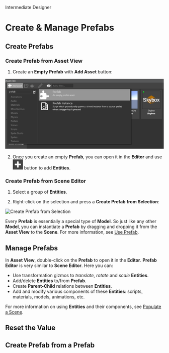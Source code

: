 <span class="label label-doc-level">Intermediate</span>
<span class="label label-doc-audience">Designer</span>

# Create & Manage Prefabs

## Create Prefabs

### Create Prefab from Asset View

1) Create an **Empty Prefab** with **Add Asset** button:

![Create New Prefab](media/create-new-prefab.png)

2) Once you create an empty **Prefab**, you can open it in the **Editor** and use
![Create New Entity](media/add-entities-to-a-scene-plus-icon.png) button to add **Entities**.

### Create Prefab from Scene Editor

1) Select a group of **Entities**.

2) Right-click on the selection and press a **Create Prefab from Selection**:

![Create Prefab from Selection](media/create-prefab-from-selection.png)



Every **Prefab** is essentially a special type of **Model**. 
So just like any other **Model**, you can instantiate a **Prefab** by dragging and dropping it from the **Asset View** to the **Scene**.
For more information, see [Use Prefab](use-prefab.md).

## Manage Prefabs

In **Asset View**, double-click on the **Prefab** to open it in the **Editor**.
**Prefab Editor** is very similar to **Scene Editor**.
Here you can:

* Use transformation gizmos to _translate_, _rotate_ and _scale_ **Entities**.
* Add/delete **Entities** to/from **Prefab**.
* Create **Parent-Child** relations between **Entities**.
* Add and modify various components of these **Entities**: scripts, materials, models, animations, etc.

For more information on using **Entities** and their components, see [Populate a Scene](get-started/populate-a-scene.md).

## Reset the Value

## Create Prefab from a Prefab